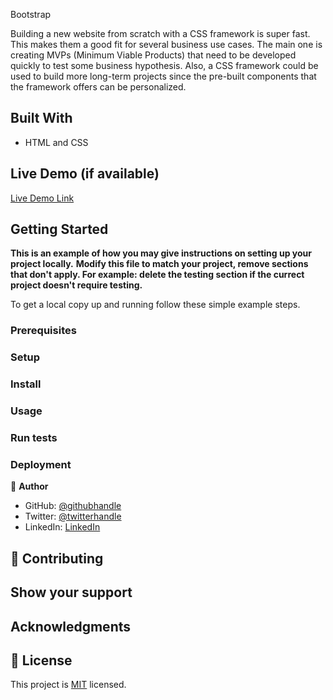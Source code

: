 
Bootstrap

Building a new website from scratch with a CSS framework is super fast. This makes them a good fit for several business use cases. The main one is creating MVPs (Minimum Viable Products) that need to be developed quickly to test some business hypothesis. Also, a CSS framework could be used to build more long-term projects since the pre-built components that the framework offers can be personalized.

## Built With
- HTML and CSS

## Live Demo (if available)

[Live Demo Link](https://livedemo.com)


## Getting Started

**This is an example of how you may give instructions on setting up your project locally.**
**Modify this file to match your project, remove sections that don't apply. For example: delete the testing section if the currect project doesn't require testing.**


To get a local copy up and running follow these simple example steps.

### Prerequisites

### Setup

### Install

### Usage

### Run tests

### Deployment

👤 **Author**

- GitHub: [@githubhandle](https://github.com/Lucash2022)
- Twitter: [@twitterhandle](https://twitter.com/@Lucas_David_22)
- LinkedIn: [LinkedIn](https://www.linkedin.com/in/lucas-erkana-b30a0b3b/)


## 🤝 Contributing



## Show your support


## Acknowledgments

## 📝 License

This project is [MIT](./LICENSE) licensed.
